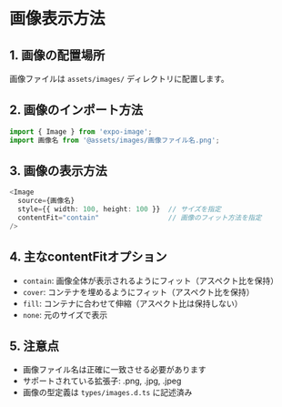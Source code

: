 # 画像表示方法

## 1. 画像の配置場所
画像ファイルは `assets/images/` ディレクトリに配置します。

## 2. 画像のインポート方法
```typescript
import { Image } from 'expo-image';
import 画像名 from '@assets/images/画像ファイル名.png';
```

## 3. 画像の表示方法
```typescript
<Image
  source={画像名}
  style={{ width: 100, height: 100 }}  // サイズを指定
  contentFit="contain"                 // 画像のフィット方法を指定
/>
```

## 4. 主なcontentFitオプション
- `contain`: 画像全体が表示されるようにフィット（アスペクト比を保持）
- `cover`: コンテナを埋めるようにフィット（アスペクト比を保持）
- `fill`: コンテナに合わせて伸縮（アスペクト比は保持しない）
- `none`: 元のサイズで表示

## 5. 注意点
- 画像ファイル名は正確に一致させる必要があります
- サポートされている拡張子: .png, .jpg, .jpeg
- 画像の型定義は `types/images.d.ts` に記述済み 